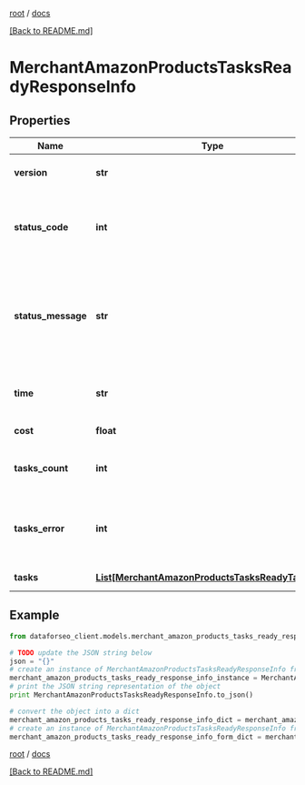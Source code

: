 [root](./../ "root") / [docs](./ "docs")

[[Back to README.md]](./../README.md "[Back to README.md]")

# MerchantAmazonProductsTasksReadyResponseInfo

## Properties

Name | Type | Description | Notes
------------ | ------------- | ------------- | -------------
**version** | **str** | the current version of the API | [optional]
**status_code** | **int** | general status code you can find the full list of the response codes here | [optional]
**status_message** | **str** | general informational message you can find the full list of general informational messages here | [optional]
**time** | **str** | total execution time, seconds | [optional]
**cost** | **float** | total tasks cost, USD | [optional]
**tasks_count** | **int** | the number of tasks in the tasks array | [optional]
**tasks_error** | **int** | the number of tasks in the tasks array returned with an error | [optional]
**tasks** | [**List[MerchantAmazonProductsTasksReadyTaskInfo]**](MerchantAmazonProductsTasksReadyTaskInfo.md) | array of tasks | [optional]

## Example

```python
from dataforseo_client.models.merchant_amazon_products_tasks_ready_response_info import MerchantAmazonProductsTasksReadyResponseInfo

# TODO update the JSON string below
json = "{}"
# create an instance of MerchantAmazonProductsTasksReadyResponseInfo from a JSON string
merchant_amazon_products_tasks_ready_response_info_instance = MerchantAmazonProductsTasksReadyResponseInfo.from_json(json)
# print the JSON string representation of the object
print MerchantAmazonProductsTasksReadyResponseInfo.to_json()

# convert the object into a dict
merchant_amazon_products_tasks_ready_response_info_dict = merchant_amazon_products_tasks_ready_response_info_instance.to_dict()
# create an instance of MerchantAmazonProductsTasksReadyResponseInfo from a dict
merchant_amazon_products_tasks_ready_response_info_form_dict = merchant_amazon_products_tasks_ready_response_info.from_dict(merchant_amazon_products_tasks_ready_response_info_dict)
```

  

[root](./../ "root") / [docs](./ "docs")

[[Back to README.md]](./../README.md "[Back to README.md]")